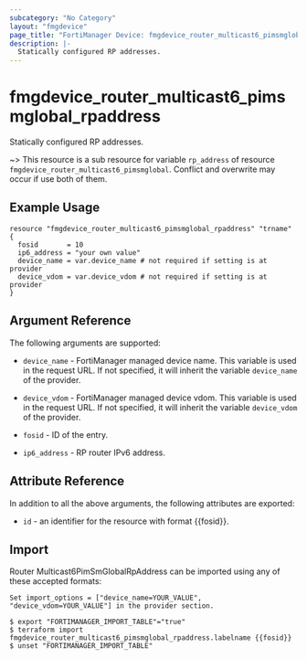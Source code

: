 ```yaml
---
subcategory: "No Category"
layout: "fmgdevice"
page_title: "FortiManager Device: fmgdevice_router_multicast6_pimsmglobal_rpaddress"
description: |-
  Statically configured RP addresses.
---
```


# fmgdevice_router_multicast6_pimsmglobal_rpaddress
Statically configured RP addresses.

~> This resource is a sub resource for variable `rp_address` of resource `fmgdevice_router_multicast6_pimsmglobal`. Conflict and overwrite may occur if use both of them.



## Example Usage

```hcl
resource "fmgdevice_router_multicast6_pimsmglobal_rpaddress" "trname" {
  fosid       = 10
  ip6_address = "your own value"
  device_name = var.device_name # not required if setting is at provider
  device_vdom = var.device_vdom # not required if setting is at provider
}
```

## Argument Reference


The following arguments are supported:

* `device_name` - FortiManager managed device name. This variable is used in the request URL. If not specified, it will inherit the variable `device_name` of the provider.
* `device_vdom` - FortiManager managed device vdom. This variable is used in the request URL. If not specified, it will inherit the variable `device_vdom` of the provider.

* `fosid` - ID of the entry.
* `ip6_address` - RP router IPv6 address.


## Attribute Reference

In addition to all the above arguments, the following attributes are exported:
* `id` - an identifier for the resource with format {{fosid}}.

## Import

Router Multicast6PimSmGlobalRpAddress can be imported using any of these accepted formats:
```
Set import_options = ["device_name=YOUR_VALUE", "device_vdom=YOUR_VALUE"] in the provider section.

$ export "FORTIMANAGER_IMPORT_TABLE"="true"
$ terraform import fmgdevice_router_multicast6_pimsmglobal_rpaddress.labelname {{fosid}}
$ unset "FORTIMANAGER_IMPORT_TABLE"
```


